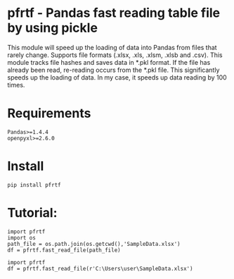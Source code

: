 # pfrtf - Pandas fast reading table file by using pickle

This module will speed up the loading of data into Pandas from files that rarely change. Supports file formats (.xlsx, .xls, .xlsm, .xlsb and .csv). This module tracks file hashes and saves data in *.pkl format. If the file has already been read, re-reading occurs from the *.pkl file. This significantly speeds up the loading of data. In my case, it speeds up data reading by 100 times.

# Requirements
    Pandas>=1.4.4
    openpyxl>=2.6.0

# Install
    pip install pfrtf

# Tutorial:
    import pfrtf
    import os
    path_file = os.path.join(os.getcwd(),'SampleData.xlsx')
    df = pfrtf.fast_read_file(path_file)

    import pfrtf
    df = pfrtf.fast_read_file(r'C:\Users\user\SampleData.xlsx')
